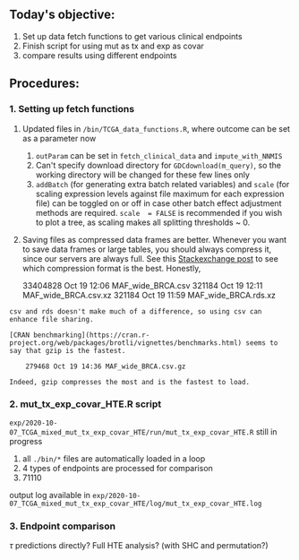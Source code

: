 ## Today's objective:

1. Set up data fetch functions to get various clinical endpoints
2. Finish script for using mut as tx and exp as covar
3. compare results using different endpoints


## Procedures:

### 1. Setting up fetch functions
   1. Updated files in `/bin/TCGA_data_functions.R`, where outcome can be set as a parameter now
      1. `outParam` can be set in `fetch_clinical_data` and `impute_with_NNMIS`
      2. Can't specify download directory for `GDCdownload(m_query)`, so the working directory will be changed for these few lines only
      3. `addBatch` (for generating extra batch related variables) and `scale` (for scaling expression levels against file maximum for each expression file) can be toggled on or off in case other batch effect adjustment methods are required. `scale  = FALSE` is recommended if you wish to plot a tree, as scaling makes all splitting thresholds ~ 0.
   2. Saving files as compressed data frames are better. Whenever you want to save data frames or large tables, you should always compress it, since our servers are always full. See this [Stackexchange post](https://stackoverflow.com/questions/44477709/r-compressively-saving-large-data-frames-to-hard-drive) to see which compression format is the best. Honestly, 
   
        33404828 Oct 19 12:06 MAF_wide_BRCA.csv
        321184 Oct 19 12:11 MAF_wide_BRCA.csv.xz 
        321184 Oct 19 11:59 MAF_wide_BRCA.rds.xz 
    
    csv and rds doesn't make much of a difference, so using csv can enhance file sharing.

    [CRAN benchmarking](https://cran.r-project.org/web/packages/brotli/vignettes/benchmarks.html) seems to say that gzip is the fastest.

        279468 Oct 19 14:36 MAF_wide_BRCA.csv.gz

    Indeed, gzip compresses the most and is the fastest to load.


### 2. mut_tx_exp_covar_HTE.R script
`exp/2020-10-07_TCGA_mixed_mut_tx_exp_covar_HTE/run/mut_tx_exp_covar_HTE.R` still in progress

   1. all `./bin/*` files are automatically loaded in a loop
   2. 4 types of endpoints are processed for comparison
   3. 71110
   
output log available in `exp/2020-10-07_TCGA_mixed_mut_tx_exp_covar_HTE/log/mut_tx_exp_covar_HTE.log`


### 3. Endpoint comparison 

$\tau$ predictions directly?
Full HTE analysis? (with SHC and permutation?)